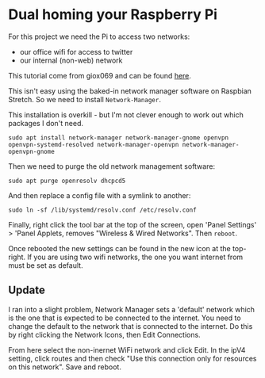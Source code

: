 # Dual homing your Raspberry Pi
For this project we need the Pi to access two networks:
- our office wifi for access to twitter
- our internal (non-web) network

This tutorial come from giox069 and can be found [here](https://raspberrypi.stackexchange.com/questions/29783/how-to-setup-network-manager-on-raspbian).

This isn't easy using the baked-in network manager software on Raspbian Stretch. So we need to install `Network-Manager`.

This installation is overkill - but I'm not clever enough to work out which packages I don't need.

```sudo apt install network-manager network-manager-gnome openvpn openvpn-systemd-resolved network-manager-openvpn network-manager-openvpn-gnome```

Then we need to purge the old network management software:

`sudo apt purge openresolv dhcpcd5`

And then replace a config file with a symlink to another:

`sudo ln -sf /lib/systemd/resolv.conf /etc/resolv.conf`

Finally, right click the tool bar at the top of the screen, open 'Panel Settings' > 'Panel Applets, removes "Wireless & Wired Networks". Then `reboot`.

Once rebooted the new settings can be found in the new icon at the top-right. If you are using two wifi networks, the one you want internet from must be set as default.

## Update
I ran into a slight problem, Network Manager sets a 'default' network which is the one that is expected to be connected to the internet. You need to change the default to the network that is connected to the internet. Do this by right clicking the Network Icons, then Edit Connections.

From here select the non-inernet WiFi network and click Edit. In the ipV4 setting, click routes and then check "Use this connection only for resources on this network". Save and reboot.